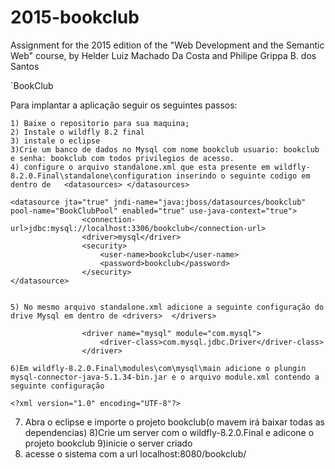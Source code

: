 # 2015-bookclub
Assignment for the 2015 edition of the "Web Development and the Semantic Web" course, by Helder Luiz Machado Da Costa and Philipe Grippa B. dos Santos

´BookClub

Para implantar a aplicação seguir os seguintes passos:
	
	1) Baixe o repositorio para sua maquina;
	2) Instale o wildfly 8.2 final
	3) instale o eclipse
	3)Crie um banco de dados no Mysql com nome bookclub usuario: bookclub e senha: bookclub com todos privilegios de acesso.
	4) configure o arquivo standalone.xml que esta presente em wildfly-8.2.0.Final\standalone\configuration inserindo o seguinte codigo em dentro de   <datasources> </datasources> 
	
	<datasource jta="true" jndi-name="java:jboss/datasources/bookclub" pool-name="BookClubPool" enabled="true" use-java-context="true">
                    <connection-url>jdbc:mysql://localhost:3306/bookclub</connection-url>
                    <driver>mysql</driver>
                    <security>
                        <user-name>bookclub</user-name>
                        <password>bookclub</password>
                    </security>
    </datasource>
	
	
	5) No mesmo arquivo standalone.xml adicione a seguinte configuração do drive Mysql em dentro de <drivers>  </drivers>
	
                    <driver name="mysql" module="com.mysql">
                        <driver-class>com.mysql.jdbc.Driver</driver-class>
                    </driver>
					
    6)Em wildfly-8.2.0.Final\modules\com\mysql\main adicione o plungin mysql-connector-java-5.1.34-bin.jar e o arquivo module.xml contendo a seguinte configuração
               
	<?xml version="1.0" encoding="UTF-8"?>
<module xmlns="urn:jboss:module:1.1" name="com.mysql">
    <resources>
        <resource-root path="mysql-connector-java-5.1.34-bin.jar"/>
    </resources>
    <dependencies>
        <module name="javax.api"/>
    </dependencies>
</module>

7) Abra o eclipse e importe o projeto bookclub(o mavem irá baixar todas as dependencias)
8)Crie um server com o wildfly-8.2.0.Final e adicone o projeto bookclub
9)inicie o server criado
10) acesse o sistema com a url localhost:8080/bookclub/

